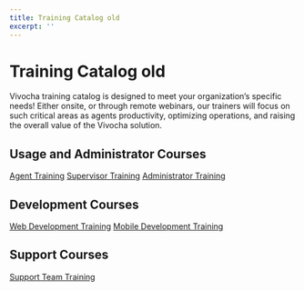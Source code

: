 ```yaml
---
title: Training Catalog old
excerpt: ''
---
```


# Training Catalog old

Vivocha training catalog is designed to meet your organization’s specific needs! Either onsite, or through remote webinars, our trainers will focus on such critical areas as agents productivity, optimizing operations, and raising the overall value of the Vivocha solution.

## Usage and Administrator Courses

[Agent Training](doc:agent-training) [Supervisor Training](doc:supervisor-training) [Administrator Training](doc:administrator-training)

## Development Courses

[Web Development Training](doc:web-development-training) [Mobile Development Training](doc:mobile-development-training)

## Support Courses

[Support Team Training](doc:support-team-training)

